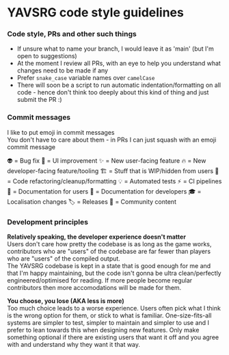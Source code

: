 # YAVSRG code style guidelines

### Code style, PRs and other such things
- If unsure what to name your branch, I would leave it as 'main' (but I'm open to suggestions)
- At the moment I review all PRs, with an eye to help you understand what changes need to be made if any
- Prefer `snake_case` variable names over `camelCase`
- There will soon be a script to run automatic indentation/formatting on all code - hence don't think too deeply about this kind of thing and just submit the PR :)  

### Commit messages

I like to put emoji in commit messages  
You don't have to care about them - in PRs I can just squash with an emoji commit message

👽️ = Bug fix
🌸 = UI improvement
✨ = New user-facing feature
🔥 = New developer-facing feature/tooling
🏗️ = Stuff that is WIP/hidden from users
🧹 = Code refactoring/cleanup/formatting
💡 = Automated tests
⚡ = CI pipelines
📘 = Documentation for users
📕 = Documentation for developers
🎓 = Localisation changes
🏷️ = Releases
💚 = Community content

### Development principles

**Relatively speaking, the developer experience doesn't matter**  
Users don't care how pretty the codebase is as long as the game works, contributors who are "users" of the codebase are far fewer than players who are "users" of the compiled output.  
The YAVSRG codebase is kept in a state that is good enough for me and that I'm happy maintaining, but the code isn't gonna be ultra clean/perfectly engineered/optimised for reading.
If more people become regular contributors then more accomodations will be made for them.

**You choose, you lose (AKA less is more)**  
Too much choice leads to a worse experience. Users often pick what I think is the wrong option for them, or stick to what is familiar.
One-size-fits-all systems are simpler to test, simpler to maintain and simpler to use and I prefer to lean towards this when designing new features.
Only make something optional if there are existing users that want it off and you agree with and understand why they want it that way.